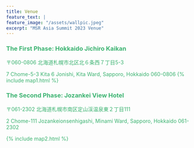```yaml
---
title: Venue
feature_text: |
feature_image: "/assets/wallpic.jpeg"
excerpt: "MSR Asia Summit 2023 Venue"
---
```


### <font color="MediumSeaGreen">The First Phase: Hokkaido Jichiro Kaikan
〒060-0806 北海道札幌市北区北６条西７丁目5-3

7 Chome-5-3 Kita 6 Jonishi, Kita Ward, Sapporo, Hokkaido 060-0806
{% include map1.html %}

### <font color="MediumSeaGreen">The Second Phase: Jozankei View Hotel</font>
〒061-2302 北海道札幌市南区定山渓温泉東２丁目111

2 Chome-111 Jozankeionsenhigashi, Minami Ward, Sapporo, Hokkaido 061-2302

{% include map2.html %}

